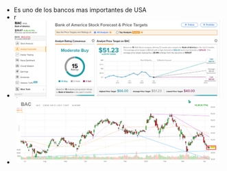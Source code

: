 - Es uno de los bancos mas importantes de USA
- r
- ![image.png](../assets/image_1649459918551_0.png)
- ![image.png](../assets/image_1649459991018_0.png)
